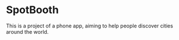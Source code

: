 # SpotBooth
This is a project of a phone app, aiming to help people discover cities around the world. 
